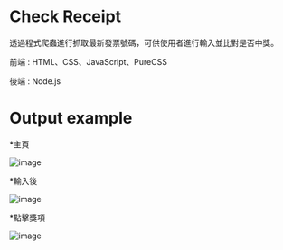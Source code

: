 ﻿# Check Receipt 

透過程式爬蟲進行抓取最新發票號碼，可供使用者進行輸入並比對是否中獎。 

前端 : HTML、CSS、JavaScript、PureCSS 

後端 : Node.js

# Output example 

*主頁 

![image](https://github.com/Samuelchi861008/Check-Receipt/blob/master/homePage.JPG) 

*輸入後 

![image](https://github.com/Samuelchi861008/Check-Receipt/blob/master/afterInput.JPG) 

*點擊獎項 

![image](https://github.com/Samuelchi861008/Check-Receipt/blob/master/clickPrize.JPG)
